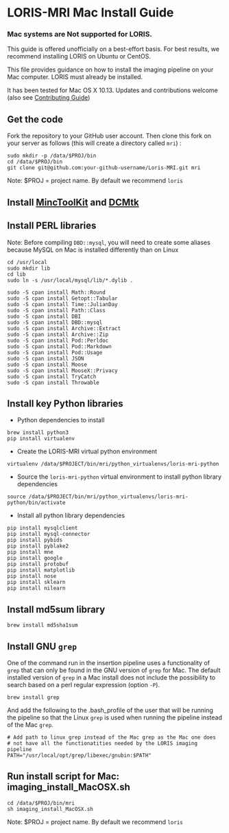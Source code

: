 # LORIS-MRI Mac Install Guide

### Mac systems are Not supported for LORIS. 
This guide is offered unofficially on a best-effort basis. 
For best results, we recommend installing LORIS on Ubuntu or CentOS.

This file provides guidance on how to install the imaging pipeline on your Mac computer. LORIS must already be installed.

It has been tested for Mac OS X 10.13. 
Updates and contributions welcome (also see [Contributing Guide](https://github.com/aces/Loris/blob/master/CONTRIBUTING.md)) 

## Get the code

Fork the repository to your GitHub user account.
Then clone this fork on your server as follows (this will create a directory called `mri`) : 

```
sudo mkdir -p /data/$PROJ/bin
cd /data/$PROJ/bin
git clone git@github.com:your-github-username/Loris-MRI.git mri
```
Note: $PROJ = project name. By default we recommend `loris`


## Install [MincToolKit](http://www.bic.mni.mcgill.ca/ServicesSoftware/MINC) and [DCMtk](http://dicom.offis.de/dcmtk.php.en)

## Install PERL libraries
Note: Before compiling `DBD::mysql`, you will need to create some aliases because MySQL on Mac is installed differently than on Linux

```
cd /usr/local
sudo mkdir lib
cd lib
sudo ln -s /usr/local/mysql/lib/*.dylib .
```

```
sudo -S cpan install Math::Round
sudo -S cpan install Getopt::Tabular
sudo -S cpan install Time::JulianDay
sudo -S cpan install Path::Class
sudo -S cpan install DBI
sudo -S cpan install DBD::mysql
sudo -S cpan install Archive::Extract
sudo -S cpan install Archive::Zip
sudo -S cpan install Pod::Perldoc
sudo -S cpan install Pod::Markdown
sudo -S cpan install Pod::Usage
sudo -S cpan install JSON
sudo -S cpan install Moose
sudo -S cpan install MooseX::Privacy
sudo -S cpan install TryCatch
sudo -S cpan install Throwable
```

## Install key Python libraries

- Python dependencies to install 

```
brew install python3
pip install virtualenv
```

- Create the LORIS-MRI virtual python environment 

```
virtualenv /data/$PROJECT/bin/mri/python_virtualenvs/loris-mri-python
```

- Source the `loris-mri-python` virtual environment to install python library dependencies 

```
source /data/$PROJECT/bin/mri/python_virtualenvs/loris-mri-python/bin/activate
```

- Install all python library dependencies

```
pip install mysqlclient
pip install mysql-connector
pip install pybids
pip install pyblake2
pip install mne
pip install google
pip install protobuf
pip install matplotlib
pip install nose
pip install sklearn
pip install nilearn
```

## Install md5sum library

```
brew install md5sha1sum
```

## Install GNU `grep`
 
One of the command run in the insertion pipeline uses a functionality of `grep` that
can only be found in the GNU version of `grep` for Mac. The default installed version
of `grep` in a Mac install does not include the possibility to search based on a 
perl regular expression (option `-P`).
```
brew install grep
```

And add the following to the .bash_profile of the user that will be running the 
pipeline so that the Linux `grep` is used when running the pipeline instead of 
the Mac `grep`.

```
# Add path to linux grep instead of the Mac grep as the Mac one does 
# not have all the functionatities needed by the LORIS imaging pipeline
PATH="/usr/local/opt/grep/libexec/gnubin:$PATH"
```

## Run install script for Mac: imaging_install_MacOSX.sh 

```
cd /data/$PROJ/bin/mri
sh imaging_install_MacOSX.sh
```
Note: $PROJ = project name. By default we recommend `loris`

